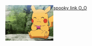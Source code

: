 <img align="left" height="30%" width="30%" src="pikachu-pokemon.gif">
<a href="https://promtotears.github.io">
  spooky link O_O
</a>
